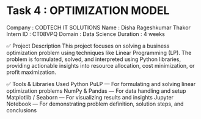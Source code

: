 # Task 4 : OPTIMIZATION MODEL
Company : CODTECH IT SOLUTIONS Name : Disha Rageshkumar Thakor Intern ID : CT08VPQ Domain : Data Science Duration : 4 weeks

✅ Project Description
This project focuses on solving a business optimization problem using techniques like Linear Programming (LP). The problem is formulated, solved, and interpreted using Python libraries, providing actionable insights into resource allocation, cost minimization, or profit maximization.

✅ Tools & Libraries Used
Python
  PuLP — For formulating and solving linear optimization problems
  NumPy & Pandas — For data handling and setup
  Matplotlib / Seaborn — For visualizing results and insights
  Jupyter Notebook — For demonstrating problem definition, solution steps, and conclusions
